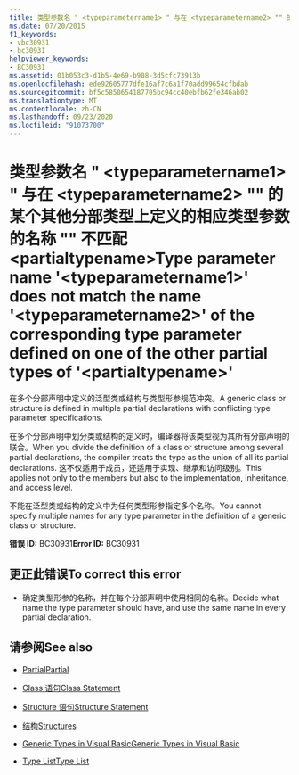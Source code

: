 ```yaml
---
title: 类型参数名 " <typeparametername1> " 与在 <typeparametername2> "" 的某个其他分部类型上定义的相应类型参数的名称 "" 不匹配 <partialtypename>
ms.date: 07/20/2015
f1_keywords:
- vbc30931
- bc30931
helpviewer_keywords:
- BC30931
ms.assetid: 01b053c3-d1b5-4e69-b908-3d5cfc73913b
ms.openlocfilehash: ede92605777dfe16af7c6a1f70add99654cfbdab
ms.sourcegitcommit: bf5c5850654187705bc94cc40ebfb62fe346ab02
ms.translationtype: MT
ms.contentlocale: zh-CN
ms.lasthandoff: 09/23/2020
ms.locfileid: "91073700"
---
```

# <a name="type-parameter-name-typeparametername1-does-not-match-the-name-typeparametername2-of-the-corresponding-type-parameter-defined-on-one-of-the-other-partial-types-of-partialtypename"></a><span data-ttu-id="7edd3-102">类型参数名 " \<typeparametername1> " 与在 \<typeparametername2> "" 的某个其他分部类型上定义的相应类型参数的名称 "" 不匹配 \<partialtypename></span><span class="sxs-lookup"><span data-stu-id="7edd3-102">Type parameter name '\<typeparametername1>' does not match the name '\<typeparametername2>' of the corresponding type parameter defined on one of the other partial types of '\<partialtypename>'</span></span>

<span data-ttu-id="7edd3-103">在多个分部声明中定义的泛型类或结构与类型形参规范冲突。</span><span class="sxs-lookup"><span data-stu-id="7edd3-103">A generic class or structure is defined in multiple partial declarations with conflicting type parameter specifications.</span></span>  
  
 <span data-ttu-id="7edd3-104">在多个分部声明中划分类或结构的定义时，编译器将该类型视为其所有分部声明的联合。</span><span class="sxs-lookup"><span data-stu-id="7edd3-104">When you divide the definition of a class or structure among several partial declarations, the compiler treats the type as the union of all its partial declarations.</span></span> <span data-ttu-id="7edd3-105">这不仅适用于成员，还适用于实现、继承和访问级别。</span><span class="sxs-lookup"><span data-stu-id="7edd3-105">This applies not only to the members but also to the implementation, inheritance, and access level.</span></span>  
  
 <span data-ttu-id="7edd3-106">不能在泛型类或结构的定义中为任何类型形参指定多个名称。</span><span class="sxs-lookup"><span data-stu-id="7edd3-106">You cannot specify multiple names for any type parameter in the definition of a generic class or structure.</span></span>  
  
 <span data-ttu-id="7edd3-107">**错误 ID:** BC30931</span><span class="sxs-lookup"><span data-stu-id="7edd3-107">**Error ID:** BC30931</span></span>  
  
## <a name="to-correct-this-error"></a><span data-ttu-id="7edd3-108">更正此错误</span><span class="sxs-lookup"><span data-stu-id="7edd3-108">To correct this error</span></span>  
  
- <span data-ttu-id="7edd3-109">确定类型形参的名称，并在每个分部声明中使用相同的名称。</span><span class="sxs-lookup"><span data-stu-id="7edd3-109">Decide what name the type parameter should have, and use the same name in every partial declaration.</span></span>  
  
## <a name="see-also"></a><span data-ttu-id="7edd3-110">请参阅</span><span class="sxs-lookup"><span data-stu-id="7edd3-110">See also</span></span>

- [<span data-ttu-id="7edd3-111">Partial</span><span class="sxs-lookup"><span data-stu-id="7edd3-111">Partial</span></span>](../language-reference/modifiers/partial.md)
- [<span data-ttu-id="7edd3-112">Class 语句</span><span class="sxs-lookup"><span data-stu-id="7edd3-112">Class Statement</span></span>](../language-reference/statements/class-statement.md)
- [<span data-ttu-id="7edd3-113">Structure 语句</span><span class="sxs-lookup"><span data-stu-id="7edd3-113">Structure Statement</span></span>](../language-reference/statements/structure-statement.md)

- [<span data-ttu-id="7edd3-114">结构</span><span class="sxs-lookup"><span data-stu-id="7edd3-114">Structures</span></span>](../programming-guide/language-features/data-types/structures.md)
- [<span data-ttu-id="7edd3-115">Generic Types in Visual Basic</span><span class="sxs-lookup"><span data-stu-id="7edd3-115">Generic Types in Visual Basic</span></span>](../programming-guide/language-features/data-types/generic-types.md)
- [<span data-ttu-id="7edd3-116">Type List</span><span class="sxs-lookup"><span data-stu-id="7edd3-116">Type List</span></span>](../language-reference/statements/type-list.md)
